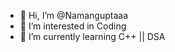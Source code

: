 - 👋 Hi, I’m @Namanguptaaa
- 👀 I’m interested in Coding 
- 🌱 I’m currently learning C++ || DSA 
  

<!---
Namanguptaaa/Namanguptaaa is a ✨ special ✨ repository because its `README.md` (this file) appears on your GitHub profile.
You can click the Preview link to take a look at your changes.
--->
